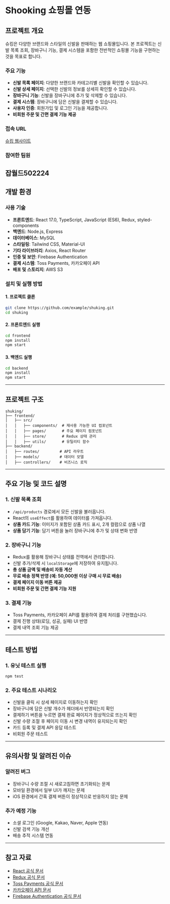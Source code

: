 # Shooking 쇼핑몰 연동

## 프로젝트 개요
슈킹은 다양한 브랜드와 스타일의 신발을 판매하는 웹 쇼핑몰입니다. 
본 프로젝트는 신발 목록 조회, 장바구니 기능, 결제 시스템을 포함한 
전반적인 쇼핑몰 기능을 구현하는 것을 목표로 합니다.

### 주요 기능
- **신발 목록 페이지**: 다양한 브랜드와 카테고리별 신발을 확인할 수 있습니다.
- **신발 상세 페이지**: 선택한 신발의 정보를 상세히 확인할 수 있습니다.
- **장바구니 기능**: 신발을 장바구니에 추가 및 삭제할 수 있습니다.
- **결제 시스템**: 장바구니에 담은 신발을 결제할 수 있습니다.
- **사용자 인증**: 회원가입 및 로그인 기능을 제공합니다.
- **비회원 주문 및 간편 결제 기능 제공**

### 접속 URL
[슈킹 웹사이트](#)

### 참여한 팀원
잡월드502224
---

## 개발 환경

### 사용 기술
- **프론트엔드**: React 17.0, TypeScript, JavaScript (ES6), Redux, styled-components
- **백엔드**: Node.js, Express
- **데이터베이스**: MySQL
- **스타일링**: Tailwind CSS, Material-UI
- **기타 라이브러리**: Axios, React Router
- **인증 및 보안**: Firebase Authentication
- **결제 시스템**: Toss Payments, 카카오페이 API
- **배포 및 스토리지**: AWS S3

### 설치 및 실행 방법
#### 1. 프로젝트 클론
```sh
git clone https://github.com/example/shuking.git
cd shuking
```

#### 2. 프론트엔드 실행
```sh
cd frontend
npm install
npm start
```

#### 3. 백엔드 실행
```sh
cd backend
npm install
npm start
```

---

## 프로젝트 구조
```
shuking/
├── frontend/
│   ├── src/
│   │   ├── components/  # 재사용 가능한 UI 컴포넌트
│   │   ├── pages/       # 주요 페이지 컴포넌트
│   │   ├── store/       # Redux 상태 관리
│   │   ├── utils/       # 유틸리티 함수
├── backend/
│   ├── routes/         # API 라우트
│   ├── models/         # 데이터 모델
│   ├── controllers/    # 비즈니스 로직
```

---

## 주요 기능 및 코드 설명

### 1. 신발 목록 조회
- `/api/products` 경로에서 모든 신발을 불러옵니다.
- React의 `useEffect`를 활용하여 데이터를 가져옵니다.
- **상품 카드 기능**: 이미지가 포함된 상품 카드 표시, 2개 컬럼으로 상품 나열
- **상품 담기 기능**: 담기 버튼을 눌러 장바구니에 추가 및 상태 변화 반영

### 2. 장바구니 기능
- Redux를 활용해 장바구니 상태를 전역에서 관리합니다.
- 신발 추가/삭제 시 `localStorage`에 저장하여 유지됩니다.
- **총 상품 금액 및 배송비 자동 계산**
- **무료 배송 정책 반영 (예: 50,000원 이상 구매 시 무료 배송)**
- **결제 페이지 이동 버튼 제공**
- **비회원 주문 및 간편 결제 기능 지원**

### 3. 결제 기능
- Toss Payments, 카카오페이 API를 활용하여 결제 처리를 구현했습니다.
- 결제 진행 상태(로딩, 성공, 실패) UI 반영
- 결제 내역 조회 기능 제공

---

## 테스트 방법

### 1. 유닛 테스트 실행
```sh
npm test
```

### 2. 주요 테스트 시나리오
- 신발을 클릭 시 상세 페이지로 이동하는지 확인
- 장바구니에 담은 신발 개수가 헤더에서 반영되는지 확인
- 결제하기 버튼을 누르면 결제 완료 페이지가 정상적으로 뜨는지 확인
- 신발 수량 조절 후 페이지 이동 시 변경 내역이 유지되는지 확인
- 카드 등록 및 결제 API 응답 테스트
- 비회원 주문 테스트

---

## 유의사항 및 알려진 이슈

### 알려진 버그
- 장바구니 수량 조절 시 새로고침하면 초기화되는 문제
- 모바일 환경에서 일부 UI가 깨지는 문제
- iOS 환경에서 간혹 결제 버튼이 정상적으로 반응하지 않는 문제

### 추가 예정 기능
- 소셜 로그인 (Google, Kakao, Naver, Apple 연동)
- 신발 검색 기능 개선
- 배송 추적 시스템 연동

---

## 참고 자료
- [React 공식 문서](https://reactjs.org/)
- [Redux 공식 문서](https://redux.js.org/)
- [Toss Payments 공식 문서](https://docs.tosspayments.com/)
- [카카오페이 API 문서](https://developers.kakao.com/docs/latest/ko/kakaopay/dev-guide)
- [Firebase Authentication 공식 문서](https://firebase.google.com/docs/auth)
